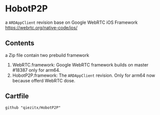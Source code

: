 # HobotP2P
a `ARDAppClient` revision base on Google WebRTC iOS Framework https://webrtc.org/native-code/ios/

## Contents
a Zip file contain two prebuild framework
1. WebRTC.framework: Google WebRTC framework builds on master #18387 only for arm64.
2. HobotP2P.framework: The `ARDAppClient` revision. Only for arm64 now because offerd WebRTC dose. 
	
## Cartfile
	github "qiezitx/HobotP2P"
